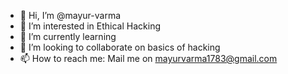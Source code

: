 - 👋 Hi, I’m @mayur-varma
- 👀 I’m interested in Ethical Hacking
- 🌱 I’m currently learning 
- 💞️ I’m looking to collaborate on basics of hacking
- 📫 How to reach me: Mail me on mayurvarma1783@gmail.com

<!---
Mayur1783/Mayur1783 is a ✨ special ✨ repository because its `README.md` (this file) appears on your GitHub profile.
You can click the Preview link to take a look at your changes.
--->
